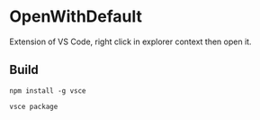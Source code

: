 # OpenWithDefault

Extension of VS Code, right click in explorer context then open it.

## Build

```
npm install -g vsce

vsce package
```